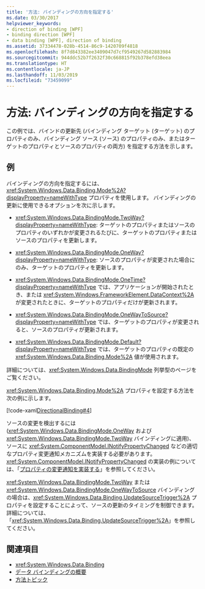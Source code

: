 ```yaml
---
title: '方法: バインディングの方向を指定する'
ms.date: 03/30/2017
helpviewer_keywords:
- direction of binding [WPF]
- binding direction [WPF]
- data binding [WPF], direction of binding
ms.assetid: 37334478-028b-4514-86c9-1420709f4818
ms.openlocfilehash: 8f7d843382ee3409047d7cf9549267d582883984
ms.sourcegitcommit: 944ddc52b7f2632f30c668815f92b378efd38eea
ms.translationtype: HT
ms.contentlocale: ja-JP
ms.lasthandoff: 11/03/2019
ms.locfileid: "73459099"
---
```

# <a name="how-to-specify-the-direction-of-the-binding"></a>方法: バインディングの方向を指定する

この例では、バインドの更新先 (バインディング ターゲット (ターゲット) のプロパティのみ、バインディング ソース (ソース) のプロパティのみ、またはターゲットのプロパティとソースのプロパティの両方) を指定する方法を示します。  
  
## <a name="example"></a>例  
 バインディングの方向を指定するには、<xref:System.Windows.Data.Binding.Mode%2A?displayProperty=nameWithType> プロパティを使用します。 バインディングの更新に使用できるオプションを次に示します。  
  
- <xref:System.Windows.Data.BindingMode.TwoWay?displayProperty=nameWithType>: ターゲットのプロパティまたはソースのプロパティのいずれかが変更されるたびに、ターゲットのプロパティまたはソースのプロパティを更新します。  
  
- <xref:System.Windows.Data.BindingMode.OneWay?displayProperty=nameWithType>: ソースのプロパティが変更された場合にのみ、ターゲットのプロパティを更新します。  
  
- <xref:System.Windows.Data.BindingMode.OneTime?displayProperty=nameWithType> では、アプリケーションが開始されたとき、または <xref:System.Windows.FrameworkElement.DataContext%2A> が変更されたときに、ターゲットのプロパティだけが更新されます。  
  
- <xref:System.Windows.Data.BindingMode.OneWayToSource?displayProperty=nameWithType> では、ターゲットのプロパティが変更されると、ソースのプロパティが更新されます。  
  
- <xref:System.Windows.Data.BindingMode.Default?displayProperty=nameWithType> では、ターゲットのプロパティの既定の <xref:System.Windows.Data.Binding.Mode%2A> 値が使用されます。  
  
 詳細については、<xref:System.Windows.Data.BindingMode> 列挙型のページをご覧ください。  
  
 <xref:System.Windows.Data.Binding.Mode%2A> プロパティを設定する方法を次の例に示します。  
  
 [!code-xaml[DirectionalBinding#4](~/samples/snippets/csharp/VS_Snippets_Wpf/DirectionalBinding/CSharp/Page1.xaml#4)]  
  
 ソースの変更を検出するには (<xref:System.Windows.Data.BindingMode.OneWay> および <xref:System.Windows.Data.BindingMode.TwoWay> バインディングに適用)、ソースに <xref:System.ComponentModel.INotifyPropertyChanged> などの適切なプロパティ変更通知メカニズムを実装する必要があります。 <xref:System.ComponentModel.INotifyPropertyChanged> の実装の例については、「[プロパティの変更通知を実装する](how-to-implement-property-change-notification.md)」を参照してください。  
  
 <xref:System.Windows.Data.BindingMode.TwoWay> または <xref:System.Windows.Data.BindingMode.OneWayToSource> バインディングの場合は、<xref:System.Windows.Data.Binding.UpdateSourceTrigger%2A> プロパティを設定することによって、ソースの更新のタイミングを制御できます。 詳細については、「<xref:System.Windows.Data.Binding.UpdateSourceTrigger%2A>」を参照してください。  
  
## <a name="see-also"></a>関連項目

- <xref:System.Windows.Data.Binding>
- [データ バインディングの概要](../../../desktop-wpf/data/data-binding-overview.md)
- [方法トピック](data-binding-how-to-topics.md)
